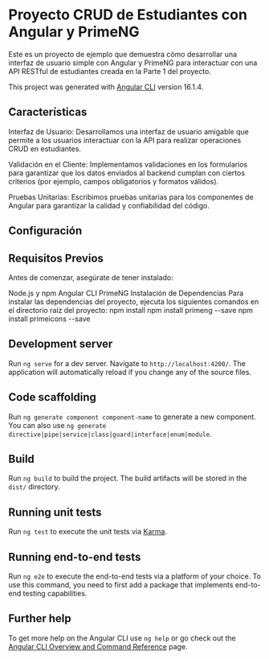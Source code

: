 # Proyecto CRUD de Estudiantes con Angular y PrimeNG

Este es un proyecto de ejemplo que demuestra cómo desarrollar una interfaz de usuario simple con Angular y PrimeNG para interactuar con una API RESTful de estudiantes creada en la Parte 1 del proyecto.

This project was generated with [Angular CLI](https://github.com/angular/angular-cli) version 16.1.4.

## Características
Interfaz de Usuario: Desarrollamos una interfaz de usuario amigable que permite a los usuarios interactuar con la API para realizar operaciones CRUD en estudiantes.

Validación en el Cliente: Implementamos validaciones en los formularios para garantizar que los datos enviados al backend cumplan con ciertos criterios (por ejemplo, campos obligatorios y formatos válidos).

Pruebas Unitarias: Escribimos pruebas unitarias para los componentes de Angular para garantizar la calidad y confiabilidad del código.

## Configuración
## Requisitos Previos
Antes de comenzar, asegúrate de tener instalado:

Node.js y npm
Angular CLI
PrimeNG
Instalación de Dependencias
Para instalar las dependencias del proyecto, ejecuta los siguientes comandos en el directorio raíz del proyecto:
npm install
npm install primeng --save
npm install primeicons --save

## Development server

Run `ng serve` for a dev server. Navigate to `http://localhost:4200/`. The application will automatically reload if you change any of the source files.

## Code scaffolding

Run `ng generate component component-name` to generate a new component. You can also use `ng generate directive|pipe|service|class|guard|interface|enum|module`.

## Build

Run `ng build` to build the project. The build artifacts will be stored in the `dist/` directory.

## Running unit tests

Run `ng test` to execute the unit tests via [Karma](https://karma-runner.github.io).

## Running end-to-end tests

Run `ng e2e` to execute the end-to-end tests via a platform of your choice. To use this command, you need to first add a package that implements end-to-end testing capabilities.

## Further help

To get more help on the Angular CLI use `ng help` or go check out the [Angular CLI Overview and Command Reference](https://angular.io/cli) page.
